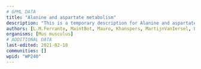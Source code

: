 ```yaml
---
# GPML DATA
title: "Alanine and aspartate metabolism"
description: "This is a temporary description for Alanine and aspartate metabolism"
authors: [L.M.Ferrante, MaintBot, Mauro, Khanspers, MartijnVanIersel, Egonw, Christine Chichester, Mkutmon, Mick Eikelhof]
organisms: [Mus musculus]
# ADDITIONAL DATA
last-edited: 2021-02-18
communities: []
wpid: "WP240"
---
```

